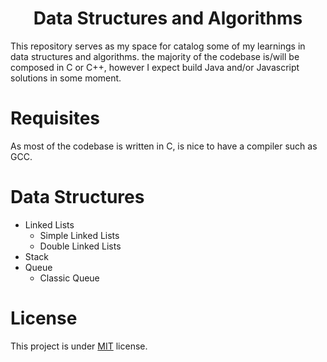 <h1 align="center">Data Structures and Algorithms</h1>

This repository serves as my space for catalog some of my learnings in data structures and algorithms. the majority of the codebase is/will be composed in C or C++, however I expect build Java and/or Javascript solutions in some moment.

# Requisites

As most of the codebase is written in C, is nice to have a compiler such as GCC.

# Data Structures

- Linked Lists
  - Simple Linked Lists
  - Double Linked Lists
- Stack
- Queue
  - Classic Queue

# License

This project is under [MIT](LICENSE) license.
